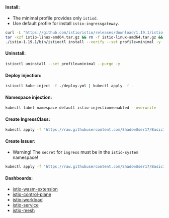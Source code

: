 #### Install:
- The minimal profile provides only `istiod`.
- Use default profile for install `istio-ingressgateway`.
```bash
curl -L "https://github.com/istio/istio/releases/download/1.19.1/istio-1.19.1-linux-amd64.tar.gz" -o istio-linux-amd64.tar.gz && \
tar -xzf istio-linux-amd64.tar.gz && rm -f istio-linux-amd64.tar.gz && \
./istio-1.19.1/bin/istioctl install --verify --set profile=minimal -y
```

#### Uninstall:
```bash
istioctl uninstall --set profile=minimal --purge -y
```

#### Deploy injection:
```bash
istioctl kube-inject -f ./deploy.yml | kubectl apply -f -
```

#### Namespace injection:
```bash
kubectl label namespace default istio-injection=enabled --overwrite
```

#### Create IngressClass:
```bash
kubectl apply -f "https://raw.githubusercontent.com/ShadowUser17/BasicInstalls/master/k8s-service-mesh/istio-ingress-class.yml"
```

#### Create Issuer:
- Warning! The `secret` for `ingress` must be in the `istio-system` namespace!
```bash
kubectl apply -f "https://raw.githubusercontent.com/ShadowUser17/BasicInstalls/master/k8s-service-mesh/istio-ingress-issuer.yml"
```

#### Dashboards:
- [istio-wasm-extension](https://grafana.com/grafana/dashboards/13277-istio-wasm-extension-dashboard/)
- [istio-control-plane](https://grafana.com/grafana/dashboards/7645-istio-control-plane-dashboard/)
- [istio-workload](https://grafana.com/grafana/dashboards/7630-istio-workload-dashboard/)
- [istio-service](https://grafana.com/grafana/dashboards/7636-istio-service-dashboard/)
- [istio-mesh](https://grafana.com/grafana/dashboards/7639-istio-mesh-dashboard/)
